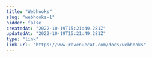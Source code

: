 ```yaml
---
title: "Webhooks"
slug: "webhooks-1"
hidden: false
createdAt: "2022-10-19T15:21:49.281Z"
updatedAt: "2022-10-19T15:21:49.281Z"
type: "link"
link_url: "https://www.revenuecat.com/docs/webhooks"
---
```

